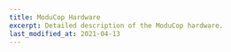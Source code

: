 ```yaml
---
title: ModuCop Hardware
excerpt: Detailed description of the ModuCop hardware.
last_modified_at: 2021-04-13
---
```

